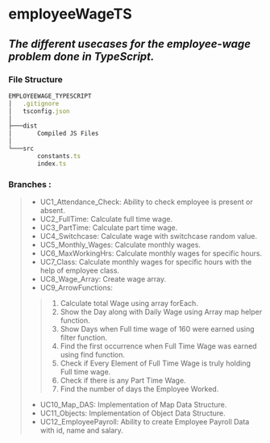 # employeeWageTS
## *The different usecases for the employee-wage problem done in TypeScript.*

### File Structure
```ts
EMPLOYEEWAGE_TYPESCRIPT
│   .gitignore
│   tsconfig.json
│
├───dist
│       Compiled JS Files
│
└───src
        constants.ts
        index.ts
```

### Branches :
>* UC1_Attendance_Check: Ability to check employee is present or absent.
>* UC2_FullTime: Calculate full time wage.
>* UC3_PartTime: Calculate part time wage.
>* UC4_Switchcase: Calculate wage with switchcase random value.
>* UC5_Monthly_Wages: Calculate monthly wages.
>* UC6_MaxWorkingHrs: Calculate monthly wages for specific hours.
>* UC7_Class: Calculate monthly wages for specific hours with the help of employee class.
>* UC8_Wage_Array: Create wage array.
>* UC9_ArrowFunctions: 
>>1. Calculate total Wage using array forEach. 
>>2. Show the Day along with Daily Wage using Array map helper function.
>>3. Show Days when Full time wage of 160 were earned using filter function.
>>4. Find the first occurrence when Full Time Wage was earned using find function.
>>5. Check if Every Element of Full Time Wage is truly holding Full time wage.
>>6. Check if there is any Part Time Wage.
>>7. Find the number of days the Employee Worked.
>* UC10_Map_DAS: Implementation of Map Data Structure.
>* UC11_Objects: Implementation of Object Data Structure.
>* UC12_EmployeePayroll: Ability to create Employee Payroll Data with id, name and salary.